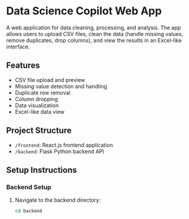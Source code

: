 # Data Science Copilot Web App

A web application for data cleaning, processing, and analysis. The app allows users to upload CSV files, clean the data (handle missing values, remove duplicates, drop columns), and view the results in an Excel-like interface.

## Features

- CSV file upload and preview
- Missing value detection and handling
- Duplicate row removal
- Column dropping
- Data visualization
- Excel-like data view

## Project Structure

- `/frontend`: React.js frontend application
- `/backend`: Flask Python backend API

## Setup Instructions

### Backend Setup

1. Navigate to the backend directory:
   ```bash
   cd backend
